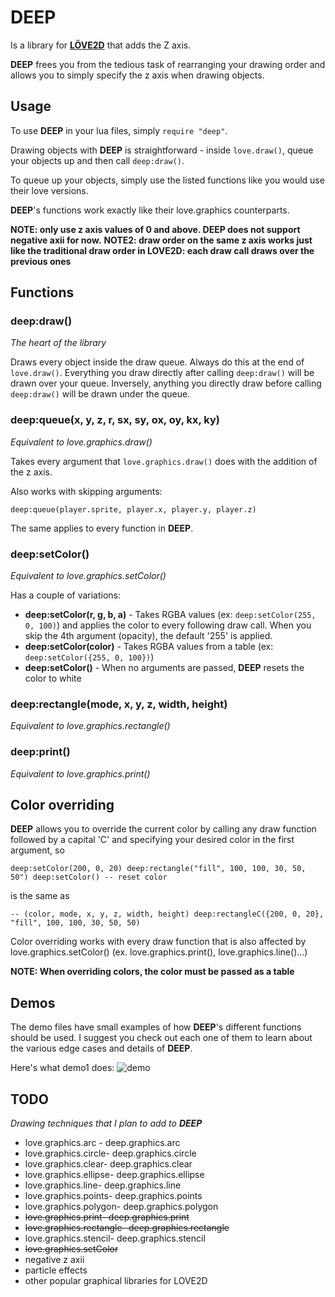 # DEEP
Is a library for [**LÖVE2D**](https://love2d.org) that adds the Z axis.

**DEEP** frees you from the tedious task of rearranging your drawing order and allows you
to simply specify the z axis when drawing objects.



## Usage
To use **DEEP** in your lua files, simply `require "deep"`.

Drawing objects with **DEEP** is straightforward - inside `love.draw()`, queue your objects up and 
then call `deep:draw()`.

To queue up your objects, simply use the listed functions like you would use their love versions.

**DEEP**'s functions work exactly like their love.graphics counterparts.

**NOTE: only use z axis values of 0 and above. DEEP does not support negative axii for now.**
**NOTE2: draw order on the same z axis works just like the traditional draw order in LOVE2D: 
each draw call draws over the previous ones**



## Functions

### deep:draw()
*The heart of the library*

Draws every object inside the draw queue. Always do this at the end of `love.draw()`.
Everything you draw directly after calling `deep:draw()` will be drawn over your queue. Inversely,
anything you directly draw before calling `deep:draw()` will be drawn under the queue.


### deep:queue(x, y, z, r, sx, sy, ox, oy, kx, ky)
*Equivalent to love.graphics.draw()*

Takes every argument that `love.graphics.draw()` does with the addition of the z axis.

Also works with skipping arguments:

`
deep:queue(player.sprite, player.x, player.y, player.z)
`

The same applies to every function in **DEEP**.


### deep:setColor()
*Equivalent to love.graphics.setColor()*

Has a couple of variations:
* **deep:setColor(r, g, b, a)** - Takes RGBA values (ex: `deep:setColor(255, 0, 100)`) and applies the 
color to every following draw call. When you skip the 4th argument (opacity), the default '255' is 
applied.
* **deep:setColor(color)** - Takes RGBA values from a table (ex: `deep:setColor({255, 0, 100})`)
* **deep:setColor()** - When no arguments are passed, **DEEP** resets the color to white


### deep:rectangle(mode, x, y, z, width, height)
*Equivalent to love.graphics.rectangle()*


### deep:print()
*Equivalent to love.graphics.print()*



## Color overriding

**DEEP** allows you to override the current color by calling any draw function followed by a capital
 'C' and specifying your desired color in the first argument, so 

`
deep:setColor(200, 0, 20)
deep:rectangle("fill", 100, 100, 30, 50, 50")
deep:setColor() -- reset color
`

is the same as

`
-- (color, mode, x, y, z, width, height)
deep:rectangleC({200, 0, 20}, "fill", 100, 100, 30, 50, 50) 
`

Color overriding works with every draw function that is also affected by love.graphics.setColor()
(ex. love.graphics.print(), love.graphics.line()...)

**NOTE: When overriding colors, the color must be passed as a table**


## Demos
The demo files have small examples of how **DEEP**'s different functions should be used. I suggest 
you check out each one of them to learn about the various edge cases and details of **DEEP**.

Here's what demo1 does:
![demo](https://i.imgur.com/jRJXcZL.gif)



## TODO
*Drawing techniques that I plan to add to **DEEP*** 
* love.graphics.arc - deep.graphics.arc
* love.graphics.circle- deep.graphics.circle
* love.graphics.clear- deep.graphics.clear
* love.graphics.ellipse- deep.graphics.ellipse
* love.graphics.line- deep.graphics.line
* love.graphics.points- deep.graphics.points
* love.graphics.polygon- deep.graphics.polygon
* ~~love.graphics.print- deep.graphics.print~~
* ~~love.graphics.rectangle- deep.graphics.rectangle~~
* love.graphics.stencil- deep.graphics.stencil
* ~~love.graphics.setColor~~
* negative z axii
* particle effects
* other popular graphical libraries for LOVE2D
